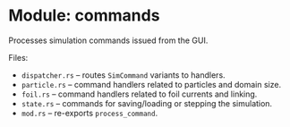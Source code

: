 # Module: commands

Processes simulation commands issued from the GUI.

Files:
- `dispatcher.rs` – routes `SimCommand` variants to handlers.
- `particle.rs` – command handlers related to particles and domain size.
- `foil.rs` – command handlers related to foil currents and linking.
- `state.rs` – commands for saving/loading or stepping the simulation.
- `mod.rs` – re-exports `process_command`.
